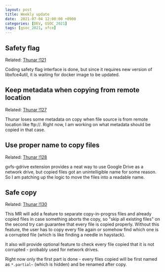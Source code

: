 ```yaml
---
layout: post
title: Weekly update
date:  2021-07-04 12:00:00 +0900
categories: [DEV, GSOC_2021]
tags: [gsoc_2021, xfce]
---
```


## Safety flag
Related: [Thunar !121](https://gitlab.xfce.org/xfce/thunar/-/merge_requests/121)

Coding safety flag interface is done, but since it requires new version of libxfce4util, it is waiting for docker image to be updated.

## Keep metadata when copying from remote location
Related: [Thunar !127](https://gitlab.xfce.org/xfce/thunar/-/merge_requests/127)

Thunar loses some metadata on copy when file source is from remote location like ftp://. Right now, I am working on what metadata should be copied in that case.

## Use proper name to copy files
Related: [Thunar !128](https://gitlab.xfce.org/xfce/thunar/-/merge_requests/128)

gvfs-gdrive extension provides a neat way to use Google Drive as a network drive, but copied files got an unintelligible name for some reason. So I am patching up the logic to move the files into a readable name.

## Safe copy
Related: [Thunar !130](https://gitlab.xfce.org/xfce/thunar/-/merge_requests/130)

This MR will add a feature to separate copy-in-progrss files and already copied files in case something aborts the copy, so "skip all existing files" on the second try can guarantee that every file is copied properly. Without this feature, the user has to copy every file again or somehow find which one is a corrupted file (which is like finding a needle in haystack).

It also will provide optional feature to check every file copied that it is not corrupted - probably used for network drives.

Right now only the first part is done - every files copied will be first named as `*.partial~` (which is hidden) and be renamed after copy.